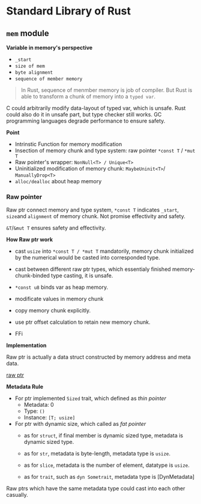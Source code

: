 # Standard Library of Rust

## `mem` module

 **Variable in memory's perspective**

 - `_start`
 - `size of mem`
 - `byte alignment`
 - `sequence of member memory` 
  > In Rust, sequence of menmber memory is job of compiler. But Rust is able to transform a chunk of memory into a `typed var`.

C could arbitrarily modify data-layout of typed var, which is unsafe. Rust could also do it in unsafe part, but type checker still works. GC programming languages degrade performance to ensure safety.

**Point**

- Intrinstic Function for memory modification
- Insection of memory chunk and type system: raw pointer `*const T` / `*mut T`
- Raw pointer's wrapper: `NonNull<T> / Unique<T>`
- Uninitialized modification of memory chunk: `MaybeUninit<T>`/ `ManuallyDrop<T>`
- `alloc/dealloc` about heap memory

### Raw pointer

Raw ptr connect memory and type system, `*const T` indicates `_start`, `size`and `alignment` of memory chunk. Not promise effectivity and safety.

`&T`/`&mut T` ensures safety and effectivity.

**How Raw ptr work**

- cast `usize` into `*const T / *mut T` mandatorily, memory chunk initialized by the numerical would be casted into corresponded type.

- cast between different raw ptr types, which essentialy finished memory-chunk-binded type casting, it is unsafe.

- `*const u8` binds var as heap memory.

- modificate values in memory chunk

- copy memory chunk explicitly.

- use ptr offset calculation to retain new memory chunk.

- FFi

**Implementation**

Raw ptr is actually a data struct constructed by memory address and meta data.

[raw ptr](./src/raw_ptr.rs)

**Metadata Rule**

- For ptr implemented `Sized` trait, which defined as *thin pointer*
    - Metadata: 0
    - Type: `()`
    - Instance: `[T; usize]`
- For ptr with dynamic size, which called as *fat pointer*
    - as for `struct`, if final member is dynamic sized type, metadata is dynamic sized type.
    - as for `str`, metadata is byte-length, metadata type is `usize`.

    - as for `slice`, metadata is the number of  element, datatype is `usize`.
    - as for `trait`, such as `dyn Sometrait`, metadata type is [DynMetadata]


Raw ptrs which have the same metadata type could cast into each other casually.
